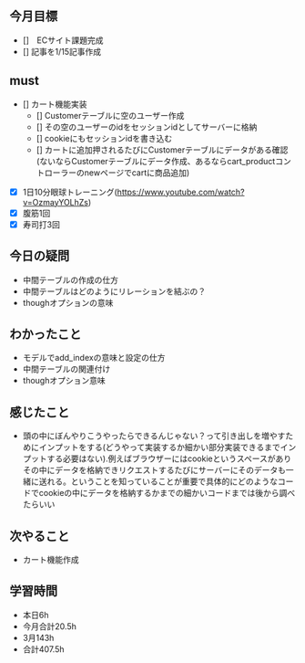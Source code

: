 
## 今月目標
- []　ECサイト課題完成
- [] 記事を1/15記事作成


## must
- [] カート機能実装
  - [] Customerテーブルに空のユーザー作成
  - [] その空のユーザーのidをセッションidとしてサーバーに格納
  - [] cookieにもセッションidを書き込む
  - [] カートに追加押されるたびにCustomerテーブルにデータがある確認(ないならCustomerテーブルにデータ作成、あるならcart_productコントローラーのnewページでcartに商品追加)
- [x] 1日10分眼球トレーニング(https://www.youtube.com/watch?v=OzmayYOLhZs)
- [x] 腹筋1回
- [x] 寿司打3回

## 今日の疑問
- 中間テーブルの作成の仕方
- 中間テーブルはどのようにリレーションを結ぶの？
- thoughオプションの意味


## わかったこと
- モデルでadd_indexの意味と設定の仕方
- 中間テーブルの関連付け
- thoughオプション意味
  
## 感じたこと
- 頭の中にぼんやりこうやったらできるんじゃない？って引き出しを増やすためにインプットをする(どうやって実装するか細かい部分実装できるまでインプットする必要はない).例えばブラウザーにはcookieというスペースがありその中にデータを格納できリクエストするたびにサーバーにそのデータも一緒に送れる。ということを知っていることが重要で具体的にどのようなコードでcookieの中にデータを格納するかまでの細かいコードまでは後から調べたらいい
  
## 次やること
  - カート機能作成

## 学習時間
  - 本日6h
  - 今月合計20.5h
  - 3月143h
  - 合計407.5h
